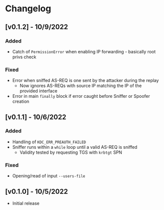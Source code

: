 # Changelog
## [v0.1.2] - 10/9/2022
### Added
- Catch of `PermissionError` when enabling IP forwarding - basically root privs check
### Fixed
- Error when sniffed AS-REQ is one sent by the attacker during the replay
    - Now ignores AS-REQs with source IP matching the IP of the provided interface
- Error in main `finally` block if error caught before Sniffer or Spoofer creation

## [v0.1.1] - 10/6/2022
### Added
- Handling of `KDC_ERR_PREAUTH_FAILED`
- Sniffer runs within a `while` loop until a valid AS-REQ is sniffed
    - Validity tested by requesting TGS with `krbtgt` SPN 
### Fixed
- Opening/read of input `--users-file`

## [v0.1.0] - 10/5/2022
- Initial release